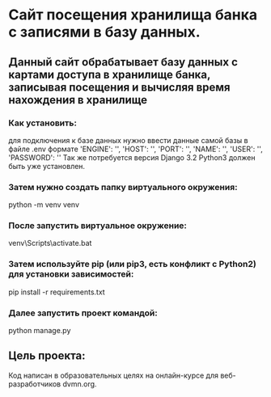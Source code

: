 # Сайт посещения хранилища банка с записями в базу данных.

## Данный сайт обрабатывает базу данных с картами доступа в хранилище банка, записывая посещения и вычисляя время нахождения в хранилище

### Как установить:

для подключения к базе данных нужно ввести данные самой базы в файле .env формате
'ENGINE': '',
'HOST': '',
'PORT': '',
'NAME': '',
'USER': '',
'PASSWORD': ''
Так же потребуется версия Django 3.2
Python3 должен быть уже установлен. 

### Затем нужно создать папку виртуального окружения:

 python -m venv venv
 
### После запустить виртуальное окружение:

venv\Scripts\activate.bat

### Затем используйте pip (или pip3, есть конфликт с Python2) для установки зависимостей:

pip install -r requirements.txt

### Далее запустить проект командой:

python manage.py

## Цель проекта:
Код написан в образовательных целях на онлайн-курсе для веб-разработчиков dvmn.org.

